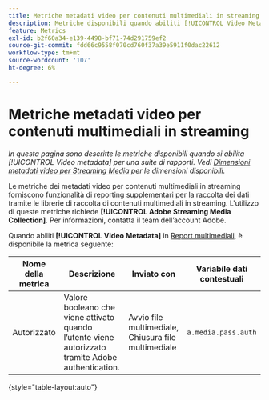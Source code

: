 ```yaml
---
title: Metriche metadati video per contenuti multimediali in streaming
description: Metriche disponibili quando abiliti [!UICONTROL Video Metadata] per una suite di rapporti.
feature: Metrics
exl-id: b2f60a34-e139-4498-bf71-74d291759ef2
source-git-commit: fdd66c9558f070cd760f37a39e5911f0dac22612
workflow-type: tm+mt
source-wordcount: '107'
ht-degree: 6%

---
```


# Metriche metadati video per contenuti multimediali in streaming

*In questa pagina sono descritte le metriche disponibili quando si abilita [!UICONTROL Video metadata] per una suite di rapporti. Vedi [Dimensioni metadati video per Streaming Media](../dimensions/sm-video-metadata.md) per le dimensioni disponibili.*

Le metriche dei metadati video per contenuti multimediali in streaming forniscono funzionalità di reporting supplementari per la raccolta dei dati tramite le librerie di raccolta di contenuti multimediali in streaming. L&#39;utilizzo di queste metriche richiede **[!UICONTROL Adobe Streaming Media Collection]**. Per informazioni, contatta il team dell’account Adobe.

Quando abiliti **[!UICONTROL Video Metadata]** in [Report multimediali](/help/admin/admin/c-manage-report-suites/c-edit-report-suites/media-management.md), è disponibile la metrica seguente:

| Nome della metrica | Descrizione | Inviato con | Variabile dati contestuali |
| --- | --- | --- | --- |
| Autorizzato | Valore booleano che viene attivato quando l’utente viene autorizzato tramite Adobe authentication. | Avvio file multimediale, Chiusura file multimediale | `a.media.pass.auth` |

{style="table-layout:auto"}
